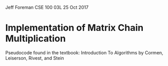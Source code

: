 Jeff Foreman 
CSE 100 03L
25 Oct 2017

# Implementation of Matrix Chain Multiplication
Pseudocode found in the textbook:
Introduction To Algorithms by Cormen, Leiserson, Rivest, and Stein
